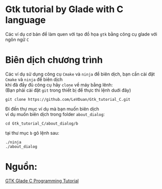 # Gtk tutorial by Glade with C language
Các ví dụ cơ bản để làm quen với tạo đồ họa `gtk` bằng công cụ glade với ngôn ngữ `C`
# Biên dịch chương trình
Các ví dụ sử dụng công cụ `Cmake` và `ninja` để biên dịch, bạn cần cài đặt `Cmake` và `ninja` để biên dịch\
khi đã đầy đủ công cụ hãy `clone` về máy bằng lênh:\
(Bạn phải cài đặt `git` trong thiết bị để thực thi lệnh duới đây)
```
git clone https://github.com/LeVDuan/Gtk_tutorial_C.git
```
Đi đến thư mục ví dụ mà bạn muốn biên dịch\
ví dụ muốn biên dịch trong folder `about_dialog`:

```
cd Gtk_tutorial_C/about_dialog/b
```
tại thư mục `b` gõ lệnh sau:
``` 
./ninja
./about_dialog
```
# Nguồn: 
[GTK Glade C Programming Tutorial](https://prognotes.net/gtk-glade-c-programming/)
